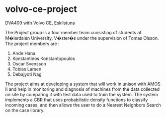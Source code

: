 volvo-ce-project
================

DVA409 with Volvo CE, Eskilstuna

The Project group is a four member team consisting of students at M�lardalen University, V�ster�s under the supervision of Tomas Olsson.
The project members are :
1. Ande Hana
2. Konstantinos Konstantopoulos
3. Oscar Svensson
4. Tobias Larsen
5. Debajyoti Nag

The project aims at developing a system
that will work in unison with AMOS II and help in
monitoring and diagnosis of machines from the data
collected on site by comparing it with test data used to
train the system. The system implements a CBR that uses
probabilistic density functions to classify incoming cases,
and then allows the user to do a Nearest Neighbors
Search on the case library.
